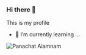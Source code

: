 ### Hi there 👋
This is my profile
- 🌱 I’m currently learning ...

![Panachat Aiamnam](https://scontent.fbkk5-5.fna.fbcdn.net/v/t39.30808-6/271062469_3092926827605536_796839208124672024_n.jpg?_nc_cat=100&ccb=1-5&_nc_sid=730e14&_nc_eui2=AeFKZKlV_JQaZz9yGMoOtejKCwcVRK6N9DkLBxVEro30ORfNZzrYKUJVPLcBQ3YZqquXZcqrbHqUCwQJ1v6rwltn&_nc_ohc=3FeuUUnOcosAX8Ceeoz&tn=4_lNa8XwS_ds3mp4&_nc_ht=scontent.fbkk5-5.fna&oh=00_AT_3VW4gbinGQGikRZJ3hzl27A_p_OI9J1urJETnP2xSVw&oe=61F9B041)
<!--
**panachat/Panachat** is a ✨ _special_ ✨ repository because its `README.md` (this file) appears on your GitHub profile.

Here are some ideas to get you started:

- 🔭 I’m currently working on ...
- 🌱 I’m currently learning ...
- 👯 I’m looking to collaborate on ...
- 🤔 I’m looking for help with ...
- 💬 Ask me about ...
- 📫 How to reach me: ...
- 😄 Pronouns: ...
- ⚡ Fun fact: ...
-->
